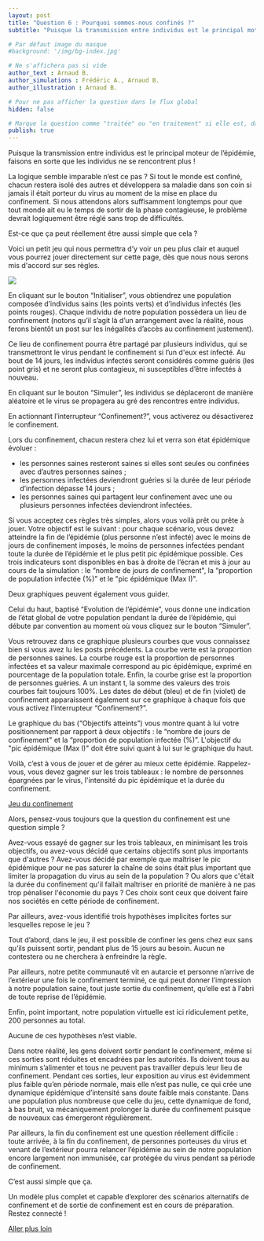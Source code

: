 ```yaml
---
layout: post
title: "Question 6 : Pourquoi sommes-nous confinés ?"
subtitle: "Puisque la transmission entre individus est le principal moteur de l’épidémie, faisons en sorte que les individus ne se rencontrent plus !"

# Par défaut image du masque
#background: '/img/bg-index.jpg'

# Ne s'affichera pas si vide
author_text : Arnaud B.
author_simulations : Frédéric A., Arnaud B.
author_illustration : Arnaud B.

# Pour ne pas afficher la question dans le flux global
hidden: false

# Marque la question comme "traitée" ou "en traitement" si elle est, dans cette ordre, publiée ou non
publish: true
---
```

Puisque la transmission entre individus est le principal moteur de l’épidémie, faisons en sorte que les individus ne se rencontrent plus ! 

La logique semble imparable n’est ce pas ? Si tout le monde est confiné, chacun restera isolé des autres et développera sa maladie dans son coin si jamais il était porteur du virus au moment de la mise en place du confinement. Si nous attendons alors suffisamment longtemps pour que tout monde ait eu le temps de sortir de la phase contagieuse, le problème devrait logiquement être réglé sans trop de difficultés.

Est-ce que ça peut réellement être aussi simple que cela ?

Voici un petit jeu qui nous permettra d’y voir un peu plus clair et auquel vous pourrez jouer directement sur cette page, dès que nous nous serons mis d'accord sur ses règles.

<img src="{{ '/img/posts/Q6_1.png' | prepend: site.baseurl | replace: '//', '/' }}" class="full-size">

En cliquant sur le bouton “Initialiser”, vous obtiendrez une population composée d’individus sains (les points verts) et d’individus infectés (les points rouges). 
Chaque individu de notre population possèdera un lieu de confinement (notons qu’il s’agit là d’un arrangement avec la réalité, nous ferons bientôt un post sur les inégalités d’accès au confinement justement). 

Ce lieu de confinement pourra être partagé par plusieurs individus, qui se transmettront le virus pendant le confinement si l’un d'eux est infecté. 
Au bout de 14 jours, les individus infectés seront considérés comme guéris (les point gris) et ne seront plus contagieux, ni susceptibles d’être infectés à nouveau.

En cliquant sur le bouton “Simuler”, les individus se déplaceront de manière aléatoire et le virus se propagera au gré des rencontres entre individus. 

En actionnant l’interrupteur “Confinement?”, vous activerez ou désactiverez le confinement. 

Lors du confinement, chacun restera chez lui et verra son état épidémique évoluer : 
- les personnes saines resteront saines si elles sont seules ou confinées avec d’autres personnes saines ;
- les personnes infectées deviendront guéries si la durée de leur période d’infection dépasse 14 jours ;
- les personnes saines qui partagent leur confinement avec une ou plusieurs personnes infectées deviendront infectées.

Si vous acceptez ces règles très simples, alors vous voilà prêt ou prête à jouer. 
Votre objectif est le suivant : pour chaque scénario, vous devez atteindre la fin de l’épidémie (plus personne n’est infecté) avec le moins de jours de confinement imposés, le moins de personnes infectées pendant toute la durée de l’épidémie et le plus petit pic épidémique possible. Ces trois indicateurs sont disponibles en bas à droite de l’écran et mis à jour au cours de la simulation : le “nombre de jours de confinement", la “proportion de population infectée (%)” et le "pic épidémique (Max I)". 

Deux graphiques peuvent également vous guider. 

Celui du haut, baptisé “Evolution de l’épidémie”, vous donne une indication de l’état global de votre population pendant la durée de l’épidémie, qui débute par convention au moment où vous cliquez sur le bouton “Simuler”.

Vous retrouvez dans ce graphique plusieurs courbes que vous connaissez bien si vous avez lu les posts précédents. La courbe verte est la proportion de personnes saines. La courbe rouge est la proportion de personnes infectées et sa valeur maximale correspond au pic épidémique, exprimé en pourcentage de la population totale. Enfin, la courbe grise est la proportion de personnes guéries. A un instant t, la somme des valeurs des trois courbes fait toujours 100%. 
Les dates de début (bleu) et de fin (violet) de confinement apparaissent également sur ce graphique à chaque fois que vous activez l’interrupteur “Confinement?”.

Le graphique du bas (“Objectifs atteints”) vous montre quant à lui votre positionnement par rapport à deux objectifs : le “nombre de jours de confinement" et la “proportion de population infectée (%)”. L'objectif du "pic épidémique (Max I)" doit être suivi quant à lui sur le graphique du haut.

Voilà, c’est à vous de jouer et de gérer au mieux cette épidémie. Rappelez-vous, vous devez gagner sur les trois tableaux : le nombre de personnes épargnées par le virus, l'intensité du pic épidémique et la durée du confinement.

<a href="#" class="btn btn-primary" 
onclick="loadIframeSimulator(6, this); return false;">Jeu du confinement</a>
<div class="iframeContainer"></div>

Alors, pensez-vous toujours que la question du confinement est une question simple ? 

Avez-vous essayé de gagner sur les trois tableaux, en minimisant les trois objectifs, ou avez-vous décidé que certains objectifs sont plus importants que d'autres ? Avez-vous décidé par exemple que maîtriser le pic épidémique pour ne pas saturer la chaîne de soins était plus important que limiter la propagation du virus au sein de la population ? Ou alors que c'était la durée du confinement qu'il fallait maîtriser en priorité de manière à ne pas trop pénaliser l'économie du pays ? Ces choix sont ceux que doivent faire nos sociétés en cette période de confinement.

Par ailleurs, avez-vous identifié trois hypothèses implicites fortes sur lesquelles repose le jeu ? 

Tout d’abord, dans le jeu, il est possible de confiner les gens chez eux sans qu’ils puissent sortir, pendant plus de 15 jours au besoin. Aucun ne contestera ou ne cherchera à enfreindre la règle. 

Par ailleurs, notre petite communauté vit en autarcie et personne n’arrive de l’extérieur une fois le confinement terminé, ce qui peut donner l’impression à notre population saine, tout juste sortie du confinement, qu’elle est à l‘abri de toute reprise de l’épidémie.

Enfin, point important, notre population virtuelle est ici ridiculement petite, 200 personnes au total.

Aucune de ces hypothèses n’est viable. 

Dans notre réalité, les gens doivent sortir pendant le confinement, même si ces sorties sont réduites et encadrées par les autorités. Ils doivent tous au minimum s’alimenter et tous ne peuvent pas travailler depuis leur lieu de confinement. Pendant ces sorties, leur exposition au virus est évidemment plus faible qu’en période normale, mais elle n’est pas nulle, ce qui crée une dynamique épidémique d’intensité sans doute faible mais constante. Dans une population plus nombreuse que celle du jeu, cette dynamique de fond, à bas bruit, va mécaniquement prolonger la durée du confinement puisque de nouveaux cas émergeront régulièrement.

Par ailleurs, la fin du confinement est une question réellement difficile : toute arrivée, à la fin du confinement, de personnes porteuses du virus et venant de l’extérieur pourra relancer l’épidémie au sein de notre population encore largement non immunisée, car protégée du virus pendant sa période de confinement.

C’est aussi simple que ça.

Un modèle plus complet et capable d’explorer des scénarios alternatifs de confinement et de sortie de confinement est en cours de préparation. Restez connecté !

<a href="{% post_url 2020-03-26-q1-1 %}" class="btn btn-primary">Aller plus loin</a>
